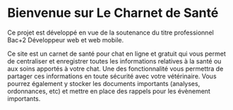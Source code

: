 # Bienvenue sur Le Charnet de Santé

Ce projet est développé en vue de la soutenance du titre professionnel Bac+2 Développeur web et web mobile.

Ce site est un carnet de santé pour chat en ligne et gratuit qui vous permet de centraliser et enregistrer toutes les informations relatives à la santé ou aux soins apportés à votre chat.
Une des fonctionnalité vous permettra de partager ces informations en toute sécurité avec votre vétérinaire. 
Vous pourrez également y stocker les documents importants (analyses, ordonnances, etc) et mettre en place des rappels pour les évènement importants.
